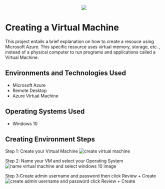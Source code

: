 <p align="center">
<img src="https://centriq.com/wp-content/uploads/2018/05/MS-Azure-Logo.jpg.png"
</p>

<h1>Creating a Virtual Machine</h1>
This project entails a brief explanation on how to create a resouce using Microsoft Azure. This specific resource uses virtual memory, storage, etc. , instead of a physical computer to run programs and applications called a Virtual Machine. <br />

<h2>Environments and Technologies Used</h2>

- Microsoft Azure
- Remote Desktop
- Azure Virtual Machine

<h2>Operating Systems Used </h2>

- Windows 10</b> 

<h2>Creating Environment Steps</h2>

Step 1: Create your Virtual Machine
![create virtual machine](https://github.com/Brycehopkinstech/virtualmachine/assets/133280640/173f6df4-5eb9-41e6-91a8-42cd2ac70480)

Step 2: Name your VM and select your Operating System
![name virtual machine and select windows 10 image](https://github.com/Brycehopkinstech/virtualmachine/assets/133280640/a3d5b8df-7d57-4076-ade0-e117d3fb9d93)

Step 3:Create admin username and password then click Review + Create
![create admin username and password  click Review + Create](https://github.com/Brycehopkinstech/virtualmachine/assets/133280640/d123e18c-f73c-44f5-8b48-546891de9881)


